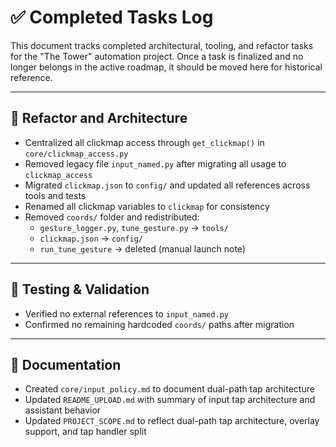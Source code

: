 # ✅ Completed Tasks Log

This document tracks completed architectural, tooling, and refactor tasks for the "The Tower" automation project. Once a task is finalized and no longer belongs in the active roadmap, it should be moved here for historical reference.

---

## 🧱 Refactor and Architecture

- Centralized all clickmap access through `get_clickmap()` in `core/clickmap_access.py`
- Removed legacy file `input_named.py` after migrating all usage to `clickmap_access`
- Migrated `clickmap.json` to `config/` and updated all references across tools and tests
- Renamed all clickmap variables to `clickmap` for consistency
- Removed `coords/` folder and redistributed:
  - `gesture_logger.py`, `tune_gesture.py` → `tools/`
  - `clickmap.json` → `config/`
  - `run_tune_gesture` → deleted (manual launch note)

---

## 🧪 Testing & Validation

- Verified no external references to `input_named.py`
- Confirmed no remaining hardcoded `coords/` paths after migration

---

## 📘 Documentation

- Created `core/input_policy.md` to document dual-path tap architecture
- Updated `README_UPLOAD.md` with summary of input tap architecture and assistant behavior
- Updated `PROJECT_SCOPE.md` to reflect dual-path tap architecture, overlay support, and tap handler split

